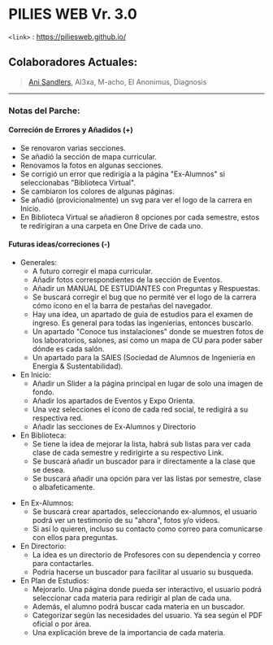 # PILIES WEB Vr. 3.0
`<link>` : <https://piliesweb.github.io/>

            
## Colaboradores Actuales:

> [Ani Sandlers](https://github.com/AniSandlers),
> Al3xa,
> M-acho,
> El Anonimus,
> Diagnosis

----

### Notas del Parche:

#### Correción de Errores y Añadidos (+)
- Se renovaron varias secciones.
- Se añadió la sección de mapa curricular.
- Renovamos la fotos en algunas secciones.
- Se corrigió un error que redirigía a la página "Ex-Alumnos" si seleccionabas "Biblioteca Virtual".
- Se cambiaron los colores de algunas páginas.
- Se añadió (provicionalmente) un svg para ver el logo de la carrera en Inicio.
- En Biblioteca Virtual se añadieron 8 opciones por cada semestre, estos te redirigiran a una carpeta en One Drive de cada uno.
     
#### Futuras ideas/correciones (-)

- Generales:
  * A futuro corregir el mapa curricular.
  * Añadir fotos correspondientes de la sección de Eventos.
  * Añadir un MANUAL DE ESTUDIANTES con Preguntas y Respuestas.
  * Se buscará corregir el bug que no permité ver el logo de la carrera cómo ícono en el la barra de pestañas del navegador.
  * Hay una ídea, un apartado de guia de estudios para el examen de ingreso. Es general para todas las ingenierias, entonces buscarlo.
  * Un apartado "Conoce tus instalaciones" donde se muestren fotos de los laboratorios, salones, así como un mapa de CU para poder saber dónde es cada salón.
  * Un apartado para la SAIES (Sociedad de Alumnos de Ingeniería en Energía & Sustentabilidad).
- En Inicio:
  * Añadir un Slider a la página principal en lugar de solo una imagen de fondo.
  * Añadir los apartados de Eventos y Expo Orienta.
  * Una vez selecciones el ícono de cada red social, te redigirá a su respectiva red.
  * Añadir las secciones de Ex-Alumnos y Directorio
- En Biblioteca:
  * Se tiene la idea de mejorar la lista, habrá sub listas para ver cada clase de cada semestre y redirigirte a su respectivo Link.
  * Se buscará añadir un buscador para ir directamente a la clase que se desea.
  * Se buscará añadir una opción para ver las listas por semestre, clase o albafeticamente.
* En Ex-Alumnos:
  - Se buscará crear apartados, seleccionando ex-alumnos, el usuario podrá ver un testimonio de su "ahora", fotos y/o videos.
  - Si así lo quieren, incluso su contacto como correo para comunicarse con ellos para preguntas.
* En Directorio:
  - La idea es un directorio de Profesores con su dependencia y correo para contactarles.
  - Podría hacerse un buscador para facilitar al usuario su busqueda.
* En Plan de Estudios:
  - Mejorarlo. Una página donde pueda ser interactivo, el usuario podrá seleccionar cada materia para redirigir al plan de cada una.
  - Además, el alumno podrá buscar cada materia en un buscador.
  - Categorizar según las necesidades del usuario. Ya sea según el PDF oficial o por área.
  - Una explicación breve de la importancia de cada materia.
